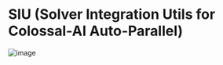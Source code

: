 # SIU (Solver Integration Utils for Colossal-AI Auto-Parallel)

![image](https://user-images.githubusercontent.com/78588128/211300536-bf78bda4-1ec3-4b96-8f00-e067e5c6f343.png)
